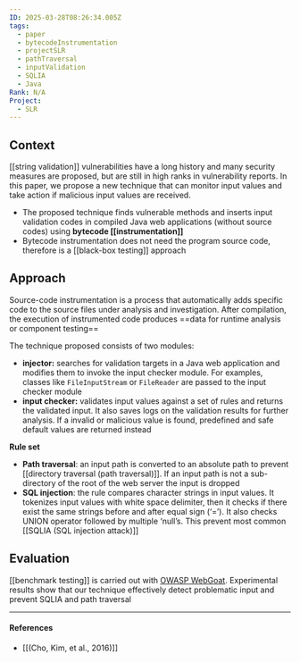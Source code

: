 ```yaml
---
ID: 2025-03-28T08:26:34.005Z
tags:
  - paper
  - bytecodeInstrumentation
  - projectSLR
  - pathTraversal
  - inputValidation
  - SQLIA
  - Java
Rank: N/A
Project:
  - SLR
---
```

## Context

[[string validation]] vulnerabilities have a long history and many security measures are proposed, but are still in high ranks in vulnerability reports. In this paper, we propose a new technique that can monitor input values and take action if malicious input values are received.
- The proposed technique finds vulnerable methods and inserts input validation codes in compiled Java web applications (without source codes) using **bytecode [[instrumentation]]**
- Bytecode instrumentation does not need the program source code, therefore is a [[black-box testing]] approach

## Approach

Source-code instrumentation is a process that automatically adds specific code to the source files under analysis and investigation. After compilation, the execution of instrumented code produces ==data for runtime analysis or component testing==

The technique proposed consists of two modules:
- **injector:** searches for validation targets in a Java web application and modifies them to invoke the input checker module. For examples, classes like `FileInputStream` or `FileReader` are passed to the input checker module
- **input checker:** validates input values against a set of rules and returns the validated input. It also saves logs on the validation results for further analysis. If a invalid or malicious value is found, predefined and safe default values are returned instead

**Rule set**
- **Path traversal**: an input path is converted to an absolute path to prevent [[directory traversal (path traversal)]]. If an input path is not a sub-directory of the root of the web server the input is dropped
- **SQL injection**: the rule compares character strings in input values. It tokenizes input values with white space delimiter, then it checks if there exist the same strings before and after equal sign (‘=’). It also checks UNION operator followed by multiple ‘null’s. This prevent most common [[SQLIA (SQL injection attack)]]

## Evaluation

[[benchmark testing]] is carried out with [ OWASP WebGoat](https://owasp.org/www-project-webgoat/). Experimental results show that our technique effectively detect problematic input and prevent SQLIA and path traversal

---
#### References
- [[(Cho, Kim, et al., 2016)]]
